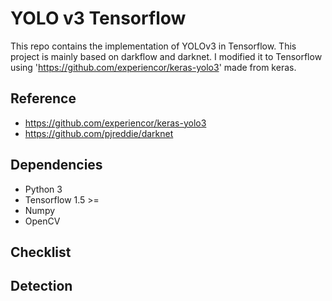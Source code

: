 # YOLO v3 Tensorflow
This repo contains the implementation of YOLOv3 in Tensorflow. This project is mainly based on darkflow and darknet.
I modified it to Tensorflow using 'https://github.com/experiencor/keras-yolo3' made from keras.

## Reference
- https://github.com/experiencor/keras-yolo3
- https://github.com/pjreddie/darknet
## Dependencies

- Python 3
- Tensorflow 1.5 >=
- Numpy
- OpenCV

## Checklist

## Detection